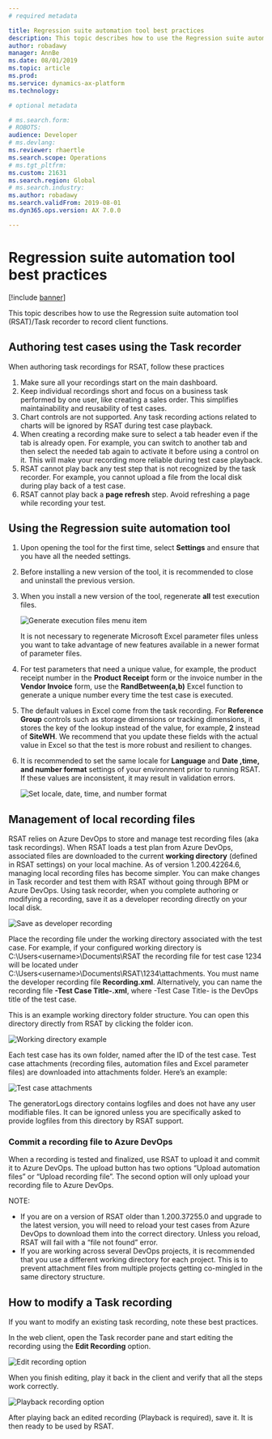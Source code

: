 ```yaml
---
# required metadata

title: Regression suite automation tool best practices
description: This topic describes how to use the Regression suite automation tool (RSAT)/Task recorder to record client functions.
author: robadawy
manager: AnnBe
ms.date: 08/01/2019
ms.topic: article
ms.prod: 
ms.service: dynamics-ax-platform
ms.technology: 

# optional metadata

# ms.search.form: 
# ROBOTS: 
audience: Developer
# ms.devlang: 
ms.reviewer: rhaertle
ms.search.scope: Operations
# ms.tgt_pltfrm: 
ms.custom: 21631
ms.search.region: Global
# ms.search.industry: 
ms.author: robadawy
ms.search.validFrom: 2019-08-01
ms.dyn365.ops.version: AX 7.0.0

---
```


# Regression suite automation tool best practices

[!include [banner](../../includes/banner.md)]

This topic describes how to use the Regression suite automation tool (RSAT)/Task recorder to record client functions.

## Authoring test cases using the Task recorder

When authoring task recordings for RSAT, follow these practices

1. Make sure all your recordings start on the main dashboard.
2. Keep individual recordings short and focus on a business task performed by one user, like creating a sales order. This simplifies maintainability and reusability of test cases.
3. Chart controls are not supported. Any task recording actions related to charts will be ignored by RSAT during test case playback.
4. When creating a recording make sure to select a tab header even if the tab is already open. For example, you can switch to another tab and then select the needed tab again to activate it before using a control on it. This will make your recording more reliable during test case playback.
5. RSAT cannot play back any test step that is not recognized by the task recorder. For example, you cannot upload a file from the local disk during play back of a test case.
6. RSAT cannot play back a **page refresh** step. Avoid refreshing a page while recording your test.

## Using the Regression suite automation tool 

1. Upon opening the tool for the first time, select **Settings** and ensure that you have all the needed settings. 
2. Before installing a new version of the tool, it is recommended to close and uninstall the previous version. 
3. When you install a new version of the tool, regenerate **all** test execution files.
 
    ![Generate execution files menu item](media/generate-execution-files.png)

    It is not necessary to regenerate Microsoft Excel parameter files unless you want to take advantage of new features available in a newer format of parameter files.

4. For test parameters that need a unique value, for example, the product receipt number in the **Product Receipt** form or the invoice number in the **Vendor Invoice** form, use the **RandBetween(a,b)** Excel function to generate a unique number every time the test case is executed.
5. The default values in Excel come from the task recording. For **Reference Group** controls such as storage dimensions or tracking dimensions, it stores the key of the lookup instead of the value, for example, **2** instead of **SiteWH**. We recommend that you update these fields with the actual value in Excel so that the test is more robust and resilient to changes.
6. It is recommended to set the same locale for **Language** and **Date ,time, and number format** settings of your environment prior to running RSAT. If these values are inconsistent, it may result in validation errors.  

  
   ![Set locale, date, time, and number format](media/locale.png)

## Management of local recording files

RSAT relies on Azure DevOps to store and manage test recording files (aka task recordings). When RSAT loads a
test plan from Azure DevOps, associated files are downloaded to the current **working directory** (defined in RSAT
settings) on your local machine.
As of version 1.200.42264.6, managing local recording files has become simpler. You can make changes in Task
recorder and test them with RSAT without going through BPM or Azure DevOps. Using task recorder, when you
complete authoring or modifying a recording, save it as a developer recording directly on your local disk.

![Save as developer recording](media/rsat-save-as-developer-recording.png)

Place the recording file under the working directory associated with the test case. For example, if your configured working directory is C:\Users\<username>\Documents\RSAT the recording file for test case 1234 will be located under C:\Users\<username>\Documents\RSAT\1234\attachments. You must name the developer recording file **Recording.xml**. Alternatively, you can name the recording file **-Test Case Title-.xml**, where -Test Case Title- is the DevOps title of the test case.

This is an example working directory folder structure. You can open this directory directly from RSAT by clicking the folder icon.

![Working directory example](media/rsat-working-directory-example.png)

Each test case has its own folder, named after the ID of the test case. Test case attachments (recording files, automation files and Excel parameter files) are downloaded into attachments folder. Here’s an example: 

![Test case attachments](media/rsat-test-case-attachments.png)

The generatorLogs directory contains logfiles and does not have any user modifiable files. It can be ignored unless you are specifically asked to provide logfiles from this directory by RSAT support.

### Commit a recording file to Azure DevOps
When a recording is tested and finalized, use RSAT to upload it and commit it to Azure DevOps. The upload button has two options “Upload automation files” or “Upload recording file”. The second option will only upload your recording file to Azure DevOps.

NOTE:
-	If you are on a version of RSAT older than 1.200.37255.0 and upgrade to the latest version, you will need to reload your test cases from Azure DevOps to download them into the correct directory. Unless you reload, RSAT will fail with a “file not found” error.
-	If you are working across several DevOps projects, it is recommended that you use a different working directory for each project. This is to prevent attachment files from multiple projects getting co-mingled in the same directory structure.

## How to modify a Task recording

If you want to modify an existing task recording, note these best practices. 

In the web client, open the Task recorder pane and start editing the recording using the **Edit Recording** option.

![Edit recording option](media/edit-recording.png)
  
When you finish editing, play it back in the client and verify that all the steps work correctly.

![Playback recording option](media/playback-recording.png)
 
After playing back an edited recording (Playback is required), save it. It is then ready to be used by RSAT.

